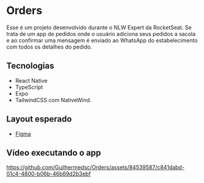 # Orders

Esse é um projeto desenvolvido durante o NLW Expert da RocketSeat. Se trata de um app de pedidos onde o usuário adiciona seus pedidos a sacola e ao confirmar uma mensagem é enviado ao WhatsApp do estabelecimento com todos os detalhes do pedido.

## Tecnologias

-   React Native
-   TypeScript
-   Expo
-   TailwindCSS com NativeWind.

## Layout esperado

-   [Figma](https://www.figma.com/community/file/1336456468568916765/nlw-expert-orders)

## Vídeo executando o app

https://github.com/Guilhermedsc/Orders/assets/84539587/c841dabd-01c4-4800-b06b-46b69d2b3ebf
